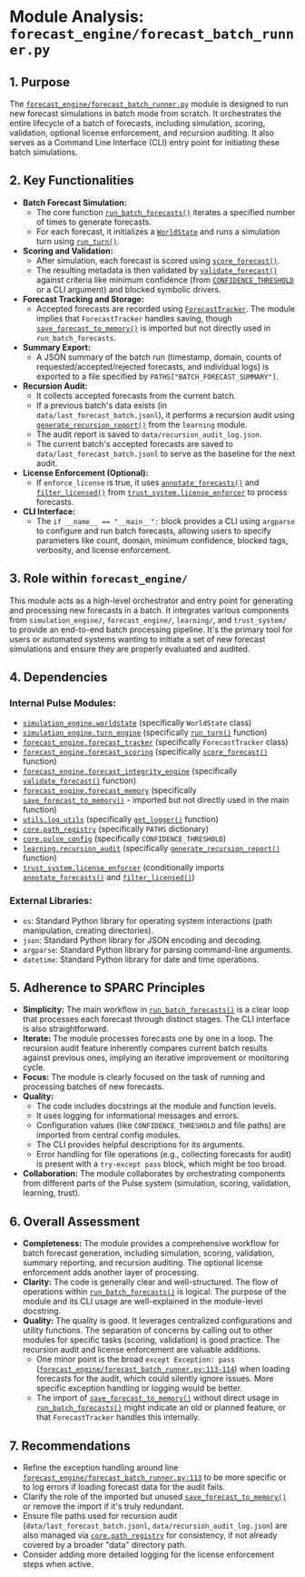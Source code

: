 # Module Analysis: `forecast_engine/forecast_batch_runner.py`

## 1. Purpose

The [`forecast_engine/forecast_batch_runner.py`](forecast_engine/forecast_batch_runner.py:1) module is designed to run new forecast simulations in batch mode from scratch. It orchestrates the entire lifecycle of a batch of forecasts, including simulation, scoring, validation, optional license enforcement, and recursion auditing. It also serves as a Command Line Interface (CLI) entry point for initiating these batch simulations.

## 2. Key Functionalities

*   **Batch Forecast Simulation:**
    *   The core function [`run_batch_forecasts()`](forecast_engine/forecast_batch_runner.py:45) iterates a specified number of times to generate forecasts.
    *   For each forecast, it initializes a [`WorldState`](simulation_engine/worldstate.py:1) and runs a simulation turn using [`run_turn()`](simulation_engine/turn_engine.py:1).
*   **Scoring and Validation:**
    *   After simulation, each forecast is scored using [`score_forecast()`](forecast_engine/forecast_scoring.py:1).
    *   The resulting metadata is then validated by [`validate_forecast()`](forecast_engine/forecast_integrity_engine.py:1) against criteria like minimum confidence (from [`CONFIDENCE_THRESHOLD`](core/pulse_config.py:1) or a CLI argument) and blocked symbolic drivers.
*   **Forecast Tracking and Storage:**
    *   Accepted forecasts are recorded using [`ForecastTracker`](forecast_engine/forecast_tracker.py:1). The module implies that `ForecastTracker` handles saving, though [`save_forecast_to_memory()`](forecast_engine/forecast_memory.py:1) is imported but not directly used in `run_batch_forecasts`.
*   **Summary Export:**
    *   A JSON summary of the batch run (timestamp, domain, counts of requested/accepted/rejected forecasts, and individual logs) is exported to a file specified by `PATHS["BATCH_FORECAST_SUMMARY"]`.
*   **Recursion Audit:**
    *   It collects accepted forecasts from the current batch.
    *   If a previous batch's data exists (in `data/last_forecast_batch.jsonl`), it performs a recursion audit using [`generate_recursion_report()`](learning/recursion_audit.py:1) from the `learning` module.
    *   The audit report is saved to `data/recursion_audit_log.json`.
    *   The current batch's accepted forecasts are saved to `data/last_forecast_batch.jsonl` to serve as the baseline for the next audit.
*   **License Enforcement (Optional):**
    *   If `enforce_license` is true, it uses [`annotate_forecasts()`](trust_system/license_enforcer.py:1) and [`filter_licensed()`](trust_system/license_enforcer.py:1) from [`trust_system.license_enforcer`](trust_system/license_enforcer.py:1) to process forecasts.
*   **CLI Interface:**
    *   The `if __name__ == "__main__":` block provides a CLI using `argparse` to configure and run batch forecasts, allowing users to specify parameters like count, domain, minimum confidence, blocked tags, verbosity, and license enforcement.

## 3. Role within `forecast_engine/`

This module acts as a high-level orchestrator and entry point for generating and processing new forecasts in a batch. It integrates various components from `simulation_engine/`, `forecast_engine/`, `learning/`, and `trust_system/` to provide an end-to-end batch processing pipeline. It's the primary tool for users or automated systems wanting to initiate a set of new forecast simulations and ensure they are properly evaluated and audited.

## 4. Dependencies

### Internal Pulse Modules:

*   [`simulation_engine.worldstate`](simulation_engine/worldstate.py:1) (specifically `WorldState` class)
*   [`simulation_engine.turn_engine`](simulation_engine/turn_engine.py:1) (specifically [`run_turn()`](simulation_engine/turn_engine.py:1) function)
*   [`forecast_engine.forecast_tracker`](forecast_engine/forecast_tracker.py:1) (specifically `ForecastTracker` class)
*   [`forecast_engine.forecast_scoring`](forecast_engine/forecast_scoring.py:1) (specifically [`score_forecast()`](forecast_engine/forecast_scoring.py:1) function)
*   [`forecast_engine.forecast_integrity_engine`](forecast_engine/forecast_integrity_engine.py:1) (specifically [`validate_forecast()`](forecast_engine/forecast_integrity_engine.py:1) function)
*   [`forecast_engine.forecast_memory`](forecast_engine/forecast_memory.py:1) (specifically [`save_forecast_to_memory()`](forecast_engine/forecast_memory.py:1) - imported but not directly used in the main function)
*   [`utils.log_utils`](utils/log_utils.py:1) (specifically [`get_logger()`](utils/log_utils.py:1) function)
*   [`core.path_registry`](core/path_registry.py:1) (specifically `PATHS` dictionary)
*   [`core.pulse_config`](core/pulse_config.py:1) (specifically `CONFIDENCE_THRESHOLD`)
*   [`learning.recursion_audit`](learning/recursion_audit.py:1) (specifically [`generate_recursion_report()`](learning/recursion_audit.py:1) function)
*   [`trust_system.license_enforcer`](trust_system/license_enforcer.py:1) (conditionally imports [`annotate_forecasts()`](trust_system/license_enforcer.py:1) and [`filter_licensed()`](trust_system/license_enforcer.py:1))

### External Libraries:

*   `os`: Standard Python library for operating system interactions (path manipulation, creating directories).
*   `json`: Standard Python library for JSON encoding and decoding.
*   `argparse`: Standard Python library for parsing command-line arguments.
*   `datetime`: Standard Python library for date and time operations.

## 5. Adherence to SPARC Principles

*   **Simplicity:** The main workflow in [`run_batch_forecasts()`](forecast_engine/forecast_batch_runner.py:45) is a clear loop that processes each forecast through distinct stages. The CLI interface is also straightforward.
*   **Iterate:** The module processes forecasts one by one in a loop. The recursion audit feature inherently compares current batch results against previous ones, implying an iterative improvement or monitoring cycle.
*   **Focus:** The module is clearly focused on the task of running and processing batches of new forecasts.
*   **Quality:**
    *   The code includes docstrings at the module and function levels.
    *   It uses logging for informational messages and errors.
    *   Configuration values (like `CONFIDENCE_THRESHOLD` and file paths) are imported from central config modules.
    *   The CLI provides helpful descriptions for its arguments.
    *   Error handling for file operations (e.g., collecting forecasts for audit) is present with a `try-except pass` block, which might be too broad.
*   **Collaboration:** The module collaborates by orchestrating components from different parts of the Pulse system (simulation, scoring, validation, learning, trust).

## 6. Overall Assessment

*   **Completeness:** The module provides a comprehensive workflow for batch forecast generation, including simulation, scoring, validation, summary reporting, and recursion auditing. The optional license enforcement adds another layer of processing.
*   **Clarity:** The code is generally clear and well-structured. The flow of operations within [`run_batch_forecasts()`](forecast_engine/forecast_batch_runner.py:45) is logical. The purpose of the module and its CLI usage are well-explained in the module-level docstring.
*   **Quality:** The quality is good. It leverages centralized configurations and utility functions. The separation of concerns by calling out to other modules for specific tasks (scoring, validation) is good practice. The recursion audit and license enforcement are valuable additions.
    *   One minor point is the broad `except Exception: pass` ([`forecast_engine/forecast_batch_runner.py:113-114`](forecast_engine/forecast_batch_runner.py:113-114)) when loading forecasts for the audit, which could silently ignore issues. More specific exception handling or logging would be better.
    *   The import of [`save_forecast_to_memory()`](forecast_engine/forecast_memory.py:1) without direct usage in [`run_batch_forecasts()`](forecast_engine/forecast_batch_runner.py:45) might indicate an old or planned feature, or that `ForecastTracker` handles this internally.

## 7. Recommendations

*   Refine the exception handling around line [`forecast_engine/forecast_batch_runner.py:113`](forecast_engine/forecast_batch_runner.py:113) to be more specific or to log errors if loading forecast data for the audit fails.
*   Clarify the role of the imported but unused [`save_forecast_to_memory()`](forecast_engine/forecast_memory.py:1) or remove the import if it's truly redundant.
*   Ensure file paths used for recursion audit (`data/last_forecast_batch.jsonl`, `data/recursion_audit_log.json`) are also managed via [`core.path_registry`](core/path_registry.py:1) for consistency, if not already covered by a broader "data" directory path.
*   Consider adding more detailed logging for the license enforcement steps when active.